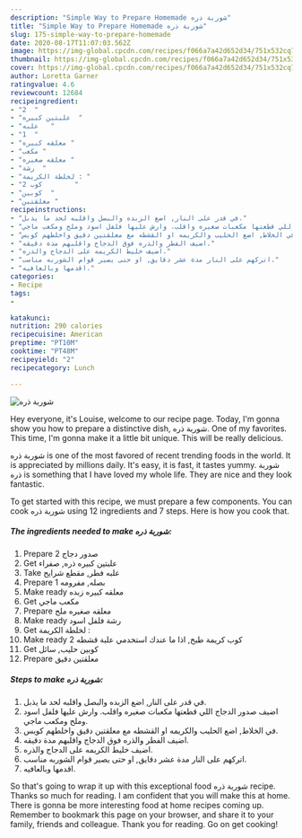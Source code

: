 ```yaml
---
description: "Simple Way to Prepare Homemade شوربة ذره"
title: "Simple Way to Prepare Homemade شوربة ذره"
slug: 175-simple-way-to-prepare-homemade
date: 2020-08-17T11:07:03.562Z
image: https://img-global.cpcdn.com/recipes/f066a7a42d652d34/751x532cq70/الصورة-الرئيسية-لوصفةشوربة-ذره.jpg
thumbnail: https://img-global.cpcdn.com/recipes/f066a7a42d652d34/751x532cq70/الصورة-الرئيسية-لوصفةشوربة-ذره.jpg
cover: https://img-global.cpcdn.com/recipes/f066a7a42d652d34/751x532cq70/الصورة-الرئيسية-لوصفةشوربة-ذره.jpg
author: Loretta Garner
ratingvalue: 4.6
reviewcount: 12684
recipeingredient:
- "2  "
- "علبتين كبيره  "
- "علبه   "
- "1  "
- "معلقه كبيره "
- "مكعب "
- "معلقه صغيره "
- "رشة  "
- "لخلطة الكريمة : "
- "2 كوب        "
- "كوبين  "
- "معلقتين "
recipeinstructions:
- "في قدر على النار, اضع الزبده والبصل واقلبه لحد ما يذبل."
- "اضيف صدور الدجاج اللي قطعتها مكعبات صغيره واقلب. وارش عليها فلفل اسود وملح ومكعب ماجي."
- "في الخلاط, اضع الحليب والكريمه او القشطه مع معلقتين دقيق واخلطهم كويس."
- "اضيف الفطر والذره فوق الدجاج واقلبهم مدة دقيقه."
- "اضيف خليط الكريمه على الدجاج والذره."
- "اتركهم على النار مدة عشر دقايق, او حتى يصير قوام الشوربه مناسب."
- "اقدمها وبالعافيه."
categories:
- Recipe
tags:
- 

katakunci:  
nutrition: 290 calories
recipecuisine: American
preptime: "PT10M"
cooktime: "PT48M"
recipeyield: "2"
recipecategory: Lunch

---
```



![شوربة ذره](https://img-global.cpcdn.com/recipes/f066a7a42d652d34/751x532cq70/الصورة-الرئيسية-لوصفةشوربة-ذره.jpg)

Hey everyone, it's Louise, welcome to our recipe page. Today, I'm gonna show you how to prepare a distinctive dish, شوربة ذره. One of my favorites. This time, I'm gonna make it a little bit unique. This will be really delicious.



شوربة ذره is one of the most favored of recent trending foods in the world. It is appreciated by millions daily. It's easy, it is fast, it tastes yummy. شوربة ذره is something that I have loved my whole life. They are nice and they look fantastic.


To get started with this recipe, we must prepare a few components. You can cook شوربة ذره using 12 ingredients and 7 steps. Here is how you cook that.

<!--inarticleads1-->

##### The ingredients needed to make شوربة ذره:

1. Prepare 2 صدور دجاج
1. Get علبتين كبيره ذره, صفراء
1. Take علبه فطر, مقطع شرايح
1. Prepare 1 بصله, مفرومه
1. Make ready معلقه كبيره زبده
1. Get مكعب ماجي
1. Prepare معلقه صغيره ملح
1. Make ready رشة فلفل اسود
1. Get لخلطة الكريمة : 
1. Make ready 2 كوب كريمة طبخ, اذا ما عندك استخدمي علبة قشطه
1. Get كوبين حليب, سائل
1. Prepare معلقتين دقيق




<!--inarticleads2-->

##### Steps to make شوربة ذره:

1. في قدر على النار, اضع الزبده والبصل واقلبه لحد ما يذبل.
1. اضيف صدور الدجاج اللي قطعتها مكعبات صغيره واقلب. وارش عليها فلفل اسود وملح ومكعب ماجي.
1. في الخلاط, اضع الحليب والكريمه او القشطه مع معلقتين دقيق واخلطهم كويس.
1. اضيف الفطر والذره فوق الدجاج واقلبهم مدة دقيقه.
1. اضيف خليط الكريمه على الدجاج والذره.
1. اتركهم على النار مدة عشر دقايق, او حتى يصير قوام الشوربه مناسب.
1. اقدمها وبالعافيه.




So that's going to wrap it up with this exceptional food شوربة ذره recipe. Thanks so much for reading. I am confident that you will make this at home. There is gonna be more interesting food at home recipes coming up. Remember to bookmark this page on your browser, and share it to your family, friends and colleague. Thank you for reading. Go on get cooking!
